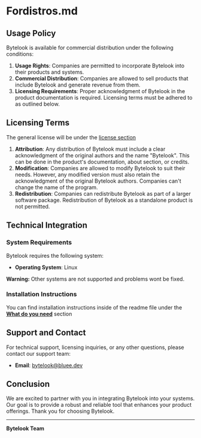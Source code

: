 # Fordistros.md

## Usage Policy

Bytelook is available for commercial distribution under the following conditions:

1. **Usage Rights**: Companies are permitted to incorporate Bytelook into their products and systems.
2. **Commercial Distribution**: Companies are allowed to sell products that include Bytelook and generate revenue from them.
3. **Licensing Requirements**: Proper acknowledgment of Bytelook in the product documentation is required. Licensing terms must be adhered to as outlined below.

## Licensing Terms
The general license will be under the [license section](https://github.com/panonim/bytelook?tab=License-1-ov-file)
1. **Attribution**: Any distribution of Bytelook must include a clear acknowledgment of the original authors and the name "Bytelook". This can be done in the product's documentation, about section, or credits.
2. **Modification**: Companies are allowed to modify Bytelook to suit their needs. However, any modified version must also retain the acknowledgment of the original Bytelook authors. Companies can't change the name of the program.
3. **Redistribution**: Companies can redistribute Bytelook as part of a larger software package. Redistribution of Bytelook as a standalone product is not permitted.

## Technical Integration

### System Requirements

Bytelook requires the following system:

- **Operating System**: Linux

**Warning:** Other systems are not supported and problems wont be fixed. 
### Installation Instructions
You can find installation instructions inside of the readme file under the **[What do you need](https://github.com/panonim/bytelook#what-do-you-need)** section

## Support and Contact

For technical support, licensing inquiries, or any other questions, please contact our support team:

- **Email**: bytelook@bluee.dev
  

## Conclusion

We are excited to partner with you in integrating Bytelook into your systems. Our goal is to provide a robust and reliable tool that enhances your product offerings. Thank you for choosing Bytelook.

---

**Bytelook Team**
